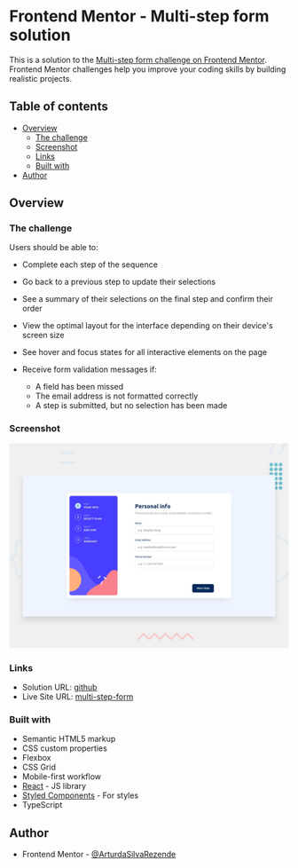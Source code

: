 # Frontend Mentor - Multi-step form solution

This is a solution to the [Multi-step form challenge on Frontend Mentor](https://www.frontendmentor.io/challenges/multistep-form-YVAnSdqQBJ). Frontend Mentor challenges help you improve your coding skills by building realistic projects. 

## Table of contents

- [Overview](#overview)
  - [The challenge](#the-challenge)
  - [Screenshot](#screenshot)
  - [Links](#links)
  - [Built with](#built-with)
- [Author](#author)

## Overview

### The challenge

Users should be able to:

- Complete each step of the sequence
- Go back to a previous step to update their selections
- See a summary of their selections on the final step and confirm their order
- View the optimal layout for the interface depending on their device's screen size
- See hover and focus states for all interactive elements on the page
- Receive form validation messages if:
  
  - A field has been missed
  - The email address is not formatted correctly
  - A step is submitted, but no selection has been made

### Screenshot

![multi-step-form-challenge](https://github.com/ArturdaSilvaRezende/multi-step-form-challenge/blob/master/desktop-preview.jpg)

### Links

- Solution URL: [github](https://github.com/ArturdaSilvaRezende/multi-step-form-challenge)
- Live Site URL: [multi-step-form](https://multi-step-form-challenge-artur.netlify.app/)
  
### Built with

- Semantic HTML5 markup
- CSS custom properties
- Flexbox
- CSS Grid
- Mobile-first workflow
- [React](https://reactjs.org/) - JS library
- [Styled Components](https://styled-components.com/) - For styles
- TypeScript
  
## Author

- Frontend Mentor - [@ArturdaSilvaRezende](https://www.frontendmentor.io/profile/ArturdaSilvaRezende)
